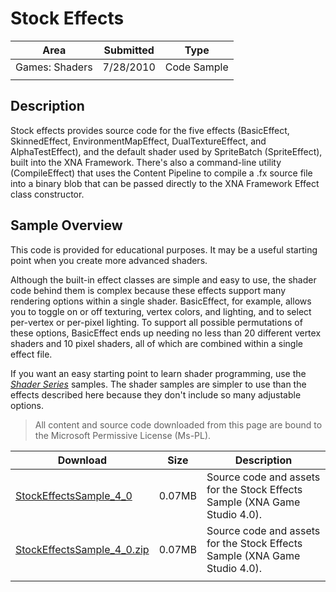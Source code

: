 # Stock Effects

|Area|Submitted|Type|
|-|-|-|
Games: Shaders|7/28/2010|Code Sample
||||

## Description

Stock effects provides source code for the five effects (BasicEffect, SkinnedEffect, EnvironmentMapEffect, DualTextureEffect, and AlphaTestEffect), and the default shader used by SpriteBatch (SpriteEffect), built into the XNA Framework. There's also a command-line utility (CompileEffect) that uses the Content Pipeline to compile a .fx source file into a binary blob that can be passed directly to the XNA Framework Effect class constructor.

## Sample Overview

This code is provided for educational purposes. It may be a useful starting point when you create more advanced shaders.

Although the built-in effect classes are simple and easy to use, the shader code behind them is complex because these effects support many rendering options within a single shader. BasicEffect, for example, allows you to toggle on or off texturing, vertex colors, and lighting, and to select per-vertex or per-pixel lighting. To support all possible permutations of these options, BasicEffect ends up needing no less than 20 different vertex shaders and 10 pixel shaders, all of which are combined within a single effect file.

If you want an easy starting point to learn shader programming, use the [*Shader Series*](https://github.com/simondarksidej/XNAGameStudio/wiki/Shader_Series_Introduction) samples. The shader samples are simpler to use than the effects described here because they don't include so many adjustable options.

> All content and source code downloaded from this page are bound to the Microsoft Permissive License (Ms-PL).

Download | Size | Description
---|---|---|
[StockEffectsSample_4_0](https://github.com/simondarksidej/XNAGameStudio/tree/master/Samples/StockEffectsSample_4_0) | 0.07MB | Source code and assets for the Stock Effects Sample (XNA Game Studio 4.0).
[StockEffectsSample_4_0.zip](https://github.com/simondarksidej/XNAGameStudioZips/tree/master/Samples/StockEffectsSample_4_0.zip) | 0.07MB | Source code and assets for the Stock Effects Sample (XNA Game Studio 4.0).
||||
